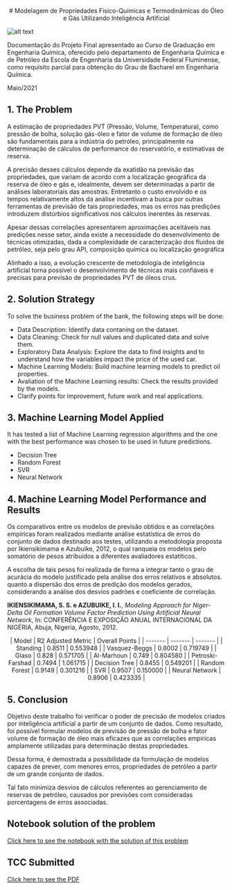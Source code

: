 <p align="center">
# Modelagem de Propriedades Físico-Químicas e Termodinâmicas do Óleo e Gás Utilizando Inteligência Artificial
</p>


![alt text](https://images.pexels.com/photos/87236/pexels-photo-87236.jpeg?auto=compress&cs=tinysrgb&dpr=2&h=650&w=940)

Documentação do Projeto Final apresentado ao Curso de Graduação em Engenharia Química, oferecido pelo departamento de Engenharia Química e de Petróleo da Escola de Engenharia da Universidade Federal Fluminense, como requisito parcial para obtenção do Grau de Bacharel em Engenharia Química.

Maio/2021

## 1. The Problem

A estimação de propriedades PVT (Pressão, Volume, Temperatura), como pressão de bolha, solução gás-óleo e fator de volume de formação de óleo são fundamentais para a indústria do petróleo, principalmente na determinação de cálculos de performance do reservatório, e estimativas de reserva. 

A precisão desses cálculos depende da exatidão na previsão das propriedades, que variam de acordo com a localização geográfica da reserva de óleo e gás e, idealmente, devem ser determinadas a partir de análises laboratoriais das amostras. Entretanto o custo envolvido e os tempos relativamente altos da análise incentivam a busca por outras ferramentas de previsão de tais propriedades, mas os erros nas predições introduzem distúrbios significativos nos cálculos inerentes às reservas.

Apesar dessas correlações apresentarem aproximações aceitáveis nas predições nesse setor, ainda existe a necessidade do desenvolvimento de técnicas otimizadas, dada a complexidade de caracterização dos fluidos de petróleo, seja pelo grau API, composição química ou localização geográfica

Alinhado a isso, a evolução crescente de metodologia de inteligência artificial torna possível o desenvolvimento de técnicas mais confiáveis e precisas para previsão de propriedades PVT de óleos crus.

## 2. Solution Strategy

To solve the business problem of the bank, the following steps will be done:
- Data Description: Identify data contaning on the dataset.
- Data Cleaning: Check for null values and duplicated data and solve them.
- Exploratory Data Analysis: Explore the data to find insights and to understand how the variables impact the price of the used car.
- Machine Learning Models: Build machine learning models to predict oil properties.
- Avaliation of the Machine Learning results: Check the results provided by the models.
- Clarify points for improvement, future work and real applications.


## 3. Machine Learning Model Applied

It has tested a list of Machine Learning regression algorithms and the one with the best performance was chosen to be used in future predictions.

- Decision Tree
- Random Forest
- SVR
- Neural Network


## 4. Machine Learning Model Performance and Results


Os comparativos entre os modelos de previsão obtidos e as correlações empíricas foram realizados mediante análise estatística de erros do conjunto de dados destinado aos testes, utilizando a metodologia proposta por Ikiensikimama e Azubuike, 2012, o qual ranqueia os modelos pelo somatório de pesos atribuídos a diferentes avaliadores estatíticos.

A escolha de tais pesos foi realizada de forma a integrar tanto o grau de acurácia do modelo justificado pela análise dos erros relativos e absolutos. quanto a dispersão dos erros de predição dos modelos gerados, considerando a análise dos desvios padrões e coeficiente de correlação.


**IKIENSIKIMAMA, S. S. e AZUBUIKE, I. I.**, *Modeling Approach for Niger-Delta Oil Formation Volume Factor Prediction Using Artificial Neural Network*, In: CONFERÊNCIA E EXPOSIÇÃO ANUAL INTERNACIONAL DA NIGÉRIA, Abuja, Nigeria, Agosto, 2012.

<p align="center">
| Model | R2 Adjusted Metric | Overall Points |
| ------- | ------- | ------- |
| Standing | 0.8511 | 0.553948 |
| Vasquez-Beggs |  0.8002 | 0.719749 |
| Glaso |  0.828 |  0.571705 |
| Al-Marhoun |  0.749 |  0.804580 |
| Petroski-Farshad |  0.7494 | 1.061715 |
| Decision Tree |  0.8455 | 0.549201 |
| Random Forest |  0.9149 | 0.301216 |
| SVR | 0.9507 | 0.150000 |
| Neural Network | 0.8906 | 0.423335 |
</p>

## 5. Conclusion

Objetivo deste trabalho foi verificar o poder de precisão de modelos criados por inteligência artificial a partir de um conjunto de dados. Como resultado, foi possível formular modelos de previsão de pressão de bolha e fator volume de formação de óleo mais eficazes que as correlações empíricas amplamente utilizadas para determinação destas propriedades.

Dessa forma, é demostrada a possibilidade da formulação de modelos capazes de prever, com menores erros, propriedades de petróleo a partir de um grande conjunto de dados. 

Tal fato minimiza desvios de cálculos referentes ao gerenciamento de reservas de petróleo, causados por previsões com consideradas porcentagens de erros associadas.

## Notebook solution of the problem

[Click here to see the notebook with the solution of this problem](https://github.com/DboechatM/Documentacao-TCC/blob/main/TCC_DOC.ipynb)


## TCC Submitted
[Click here to see the PDF](https://app.uff.br/riuff/handle/1/22026)
